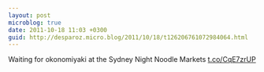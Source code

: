 ```yaml
---
layout: post
microblog: true
date: 2011-10-18 11:03 +0300
guid: http://desparoz.micro.blog/2011/10/18/t126206761072984064.html
---
```

Waiting for okonomiyaki at the Sydney Night Noodle Markets [t.co/CqE7zrUP](http://t.co/CqE7zrUP)
